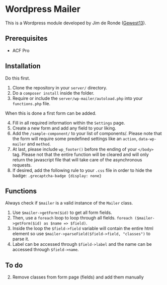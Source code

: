# Wordpress Mailer
This is a Wordpress module developed by Jim de Ronde ([Gewest13](https://www.gewest13.nl)).

## Prerequisites
- ACF Pro

## Installation

  Do this first.

  1. Clone the repository in your `server/` directory.
  2. Do a `composer install` inside the folder.
  3. Require or include the `server/wp-mailer/autoload.php` into your `functions.php` file.

  When this is done a first form can be added.

  4. Fill in all required information within the `Settings` page.
  5. Create a new form and add any field to your liking.
  6. Add the `/sample-component/` to your list of components/. Please note that the form will require some predefined settings like an `action`, `data-wp-mailer` and `method`.
  7. At last, please include `wp_footer()` before the ending of your `</body>` tag. Please not that the entire function will be cleared and will only return the javascript file that will take care of the asynchronous requests.
  8. If desired, add the following rule to your `.css` file in order to hide the badge: `.grecaptcha-badge {display: none}`

## Functions

  Always check if `$mailer` is a valid instance of the `Mailer` class.

  1. Use `$mailer->getForm($id)` to get all form fields.
  2. Then, use a `foreach` loop to loop through all fields. `foreach ($mailer->getForm($id) as $name => $field)`.
  3. Inside the loop the `$field->field` variable will contain the entire html element so use `$mailer->parseField($field->field, "classes")` to parse it.
  4. Label can be accessed through `$field->label` and the name can be accessed through `$field->name`.

## To do

  2. Remove classes from form page (fields) and add them manually
